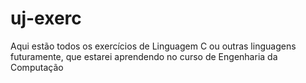 # uj-exerc
Aqui estão todos os exercícios de Linguagem C ou outras linguagens futuramente, que estarei aprendendo no curso de Engenharia da Computação
